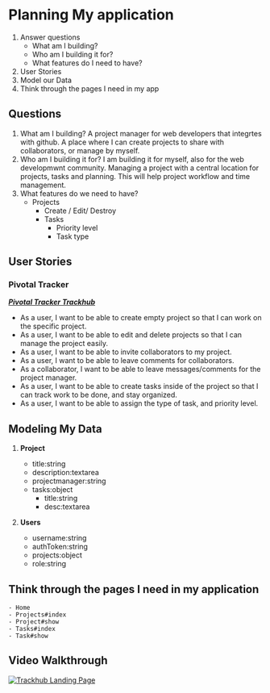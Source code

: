 # Planning My application

1. Answer questions
	- What am I building?
	- Who am I building it for?
	- What features do I need to have?
2. User Stories
3. Model our Data
4. Think through the pages I need in my app

## Questions

1. What am I building? A project manager for web developers that integrtes with github. A place where I can create projects to share with collaborators, or manage by myself.   
2. Who am I building it for?  I am building it for myself, also for the web developmwnt community. Managing a project with a central location for projects, tasks and planning. This will help project workflow and time management.
3. What features do we need to have?
	- Projects
		- Create / Edit/ Destroy
		- Tasks
			- Priority level
			- Task type
			
## User Stories

### Pivotal Tracker
***[Pivotal Tracker Trackhub](https://www.pivotaltracker.com/n/projects/1913835)***

- As a user, I want to be able to create empty project so that I can work on the specific project.
- As a user, I want to be able to edit and delete projects so that I can manage the project easily.
- As a user, I want to be able to invite collaborators to my project.
- As a user, I want to be able to leave comments for collaborators.
- As a collaborator, I want to be able to leave messages/comments for the project manager.
- As a user, I want to be able to create tasks inside of the project so that I can track work to be done, and stay organized.
- As a user, I want to be able to assign the type of task, and priority level.

## Modeling My Data

1. **Project**
	- title:string
	- description:textarea
	- projectmanager:string
	- tasks:object
		- title:string
		- desc:textarea
    
2. **Users**
	- username:string
	- authToken:string
	- projects:object
	- role:string
	
## Think through the pages I need in my application

	- Home
	- Projects#index
	- Project#show
	- Tasks#index
	- Task#show

## Video Walkthrough

[![Trackhub Landing Page](http://trackhub.surge.sh/assets/img/trackhub.png)](https://youtu.be/5fJ58aSm_i4)
